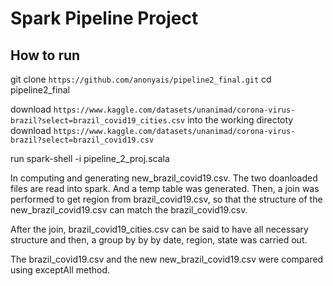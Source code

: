 # Spark Pipeline Project

##  How to run

git clone `https://github.com/anonyais/pipeline2_final.git`
cd pipeline2_final

download `https://www.kaggle.com/datasets/unanimad/corona-virus-brazil?select=brazil_covid19_cities.csv` into the working directoty
download `https://www.kaggle.com/datasets/unanimad/corona-virus-brazil?select=brazil_covid19.csv`


run spark-shell -i pipeline_2_proj.scala 


In computing and generating new_brazil_covid19.csv. The two doanloaded files are read into spark. And a temp table was generated. 
Then, a join was performed to get region from brazil_covid19.csv, so that the structure of the new_brazil_covid19.csv  can match the brazil_covid19.csv.

After the join, brazil_covid19_cities.csv can be said to have all necessary structure and then, a group by by by date, region, state was carried out.




The brazil_covid19.csv and the new new_brazil_covid19.csv were compared using exceptAll method.

